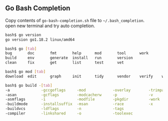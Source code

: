## Go Bash Completion

Copy contents of `go-bash-completion.sh` file to `~/.bash_completion`.  
open new terminal and try auto completion.


```sh
bash$ go version 
go version go1.18.2 linux/amd64

bash$ go [tab]
bug       doc       fmt       help      mod       tool      work      
build     env       generate  install   run       version   
clean     fix       get       list      test      vet 

bash$ go mod [tab]
download  edit      graph     init      tidy      vendor    verify    why       

bash$ go build -[tab]
-a              -gccgoflags     -mod            -overlay        -trimpath
-asan           -gcflags        -modcacherw     -p              -v
-asmflags       -i              -modfile        -pkgdir         -work
-buildmode      -installsuffix  -msan           -race           -x
-buildvcs       -ldflags        -n              -tags           
-compiler       -linkshared     -o              -toolexec 
```

